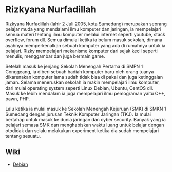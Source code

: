 # Rizkyana Nurfadillah

Rizkyana Nurfadillah (lahir 2 Juli 2005, kota Sumedang) merupakan seorang pelajar muda yang mendalami ilmu komputer dan jaringan, ia mempelajari semua materi tentang ilmu komputer melalui internet seperti youtube, stack overflow, forum dll. Semua dimulai ketika ia belum masuk sekolah, dimana ayahnya memperkenalkan sebuah komputer yang ada di rumahnya untuk ia pelajari. Rizky mempelajari mekanisme komputer dari sejak kecil seperti menulis, menggambar dan juga bermain game.
  
Setelah masuk ke jenjang Sekolah Menengah Pertama di SMPN 1 Conggeang, ia diberi sebuah hadiah komputer baru oleh orang tuanya dikarenakan komputer lama sudah tidak bisa di pakai dan juga ketinggalan jaman. Selama meneruskan sekolah ia makin mempelajari ilmu komputer, dari mulai operating system seperti Linux Debian, Ubuntu, CentOS dll. Masuk ke lebih mendalam ia juga mempelajari ilmu pemograman yaitu C++, pawn, PHP.

Lalu ketika ia mulai masuk ke Sekolah Menengah Kejuruan (SMK) di SMKN 1 Sumedang dengan jurusan Teknik Komputer Jaringan (TKJ). Ia mulai bertahap untuk masuk ke dunia jaringan dan cyber security. Banyak yang ia pelajari semasa SMK dan menghabiskan waktu luang untuk belajar dengan otodidak dan selalu melakukan experiment ketika dia sudah mempelajari tentang sesuatu.

## Wiki
- [Debian](Debian/README.md)
